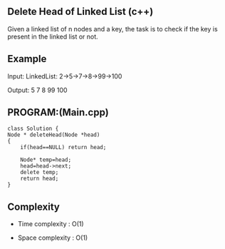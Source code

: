 ## Delete Head of Linked List (c++)

Given a linked list of n nodes and a key, the task is to check if the key is present in the linked list or not.

## Example
Input: LinkedList: 2->5->7->8->99->100

Output: 5 7 8 99 100

## PROGRAM:(Main.cpp)
```
class Solution {
Node * deleteHead(Node *head)
{
    if(head==NULL) return head;
    
    Node* temp=head;
    head=head->next;
    delete temp;
    return head;
}
```
## Complexity
- Time complexity : O(1)

- Space complexity : O(1)
